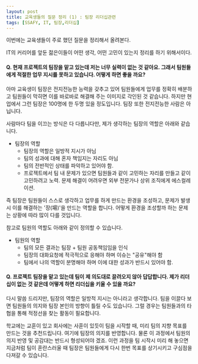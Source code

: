 ```yaml
---
layout: post
title: 교육생들의 질문 정리 (1) : 팀장 리더십관련
tags: [SSAFY, IT, 팀장,리더십]
---
```




이번에는 교육생들이 주로 했던 질문을 정리해서 올려본다. 

IT의 커리어를 앞둔 젊은이들이 어떤 생각, 어떤 고민이 있는지 정리를 하기 위해서이다. 



#### Q. 현재 프로젝트의 팀장을 맡고 있는데 저는 너무 실력이 없는 것 같아요. 그래서 팀원들에게 적절한 업무 지시를 못하고 있습니다. 어떻게 하면 좋을 까요?

아마 교육생이 팀장은 전지전능한 능력을 갖추고 있어 팀원들에게 업무를 정확히 배분하고 팀원들이 막히면 이를 바로바로 해결해 주는 이미지로 각인된 것 같습니다.  하지만 현업에서 그런 팀장은 100명에 한 두명 있을 정도입니다. 팀장 또한 전지전능한 사람은 아닙니다. 

사람마다 팀을 이끄는 방식은 다 다릅니다만, 제가 생각하는 팀장의 역할은 아래와 같습니다. 

* 팀장의 역할
  * 팀장의 역할은 일방적 지시가 아님
  * 팀의 성과에 대해 혼자 책임지는 자리도 아님
  * 팀의 전반적인 상태를 파악하고 있어야 함. 
  * 프로젝트에서 팀 내 문제가 있으면 팀원들과 같이 고민하는 자리를 만들고 같이 고민하려고 노력. 문제 해결이 어려우면 외부 전문가나 상위 조직에게 에스컬레이션. 

즉 팀장은 팀원들이 스스로 생각하고 업무를 하게 만드는 환경을 조성하고, 문제가 발생시 이를 해결하는 '장(場)'을 만드는 역할을 합니다. 어떻게 환경을 조성할까 하는 문제는 상황에 따라 많이 다를 것입니다.

참고로 팀원의 역할도 아래와 같이 정의할 수 있습니다.

* 팀원의 역할
  * 팀의 모든 결과는 팀장 + 팀원 공동책임임을 인식
  * 팀장의 대화요청에 적극적으로 응해야 하며 이슈는 "공유"해야 함
  * 팀에서 나의 역할이 분명해야 하며 이에 대한 성과가 반드시 있어야 함. 



#### Q. 프로젝트 팀장을 맡고 있는데 팀이 제 의도대로 끌려오지 않아 답답합니다. 제가 리더십이 없는 것 같은데 어떻게 하면 리더십을 키울 수 있을 까요?

다시 말씀 드리지만, 팀장의 역할은 일방적 지시는 아니라고 생각합니다. 팀을 이끌다 보면 팀원들의 의지와 팀장 본인의 방향이 틀릴 수도 있습니다. 그럴 경우는 팀원들과의 타협을 통해 적정선을 찾는 활동이 필요합니다. 

학교에는 교훈이 있고 회사에는 사훈이 있듯이 팀을 시작할 때, 미리 팀의 지향 목표를 만드는 것을 추천드립니다. 여기에 팀장의 의지를 반영합니다. 물론 이 과정에서 팀원의 의지 반영 및 공감대는 반드시 형성되어야 겠죠. 이런 과정을 팀 시작시 미리 해 놓으면 지금처럼 팀이 혼란스러울 때 팀장은 팀원들에게 다시 한번 목표를 상기시키고 구심점을 다져갈 수 있습니다. 


